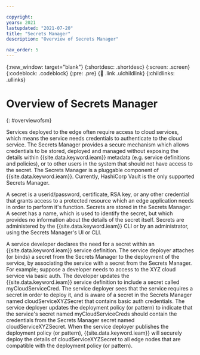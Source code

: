 ```yaml
---

copyright:
years: 2021
lastupdated: "2021-07-20"
title: "Secrets Manager"
description: "Overview of Secrets Manager"

nav_order: 5
---
```


{:new_window: target="blank"}
{:shortdesc: .shortdesc}
{:screen: .screen}
{:codeblock: .codeblock}
{:pre: .pre}
{:child: .link .ulchildlink}
{:childlinks: .ullinks}

# Overview of Secrets Manager
{: #overviewofsm}

Services deployed to the edge often require access to cloud services, which means the service needs credentials to authenticate to the cloud service. The Secrets Manager provides a secure mechanism which allows credentials to be stored, deployed and managed without exposing the details within {{site.data.keyword.ieam}} metadata (e.g. service definitions and policies), or to other users in the system that should not have access to the secret. The Secrets Manager is a pluggable component of {{site.data.keyword.ieam}}. Currently, HashiCorp Vault is the only supported Secrets Manager.

A secret is a userid/password, certificate, RSA key, or any other credential that grants access to a protected resource which an edge application needs in order to perform it's function. Secrets are stored in the Secrets Manager. A secret has a name, which is used to identify the secret, but which provides no information about the details of the secret itself. Secrets are administered by the {{site.data.keyword.ieam}} CLI or by an administrator, using the Secrets Manager's UI or CLI.

A service developer declares the need for a secret within an {{site.data.keyword.ieam}} service definition. The service deployer attaches (or binds) a secret from the Secrets Manager to the deployment of the service, by associating the service with a secret from the Secrets Manager. For example; suppose a developer needs to access to the XYZ cloud service via basic auth. The developer updates the {{site.data.keyword.ieam}} service definition to include a secret called myCloudServiceCred. The service deployer sees that the service requires a secret in order to deploy it, and is aware of a secret in the Secrets Manager named cloudServiceXYZSecret that contains basic auth credentials. The service deployer updates the deployment policy (or pattern) to indicate that the service's secret named myCloudServiceCreds should contain the credentials from the Secrets Manager secret named cloudServiceXYZSecret. When the service deployer publishes the deployment policy (or pattern), {{site.data.keyword.ieam}} will securely deploy the details of cloudServiceXYZSecret to all edge nodes that are compatible with the deployment policy (or pattern).
